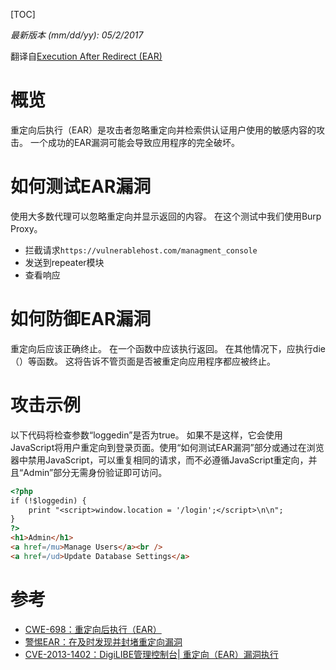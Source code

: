 [TOC]

*最新版本 (mm/dd/yy): 05/2/2017*

翻译自[Execution After Redirect (EAR)](https://www.owasp.org/index.php/Execution_After_Redirect_(EAR) "Execution After Redirect (EAR)")

# 概览
重定向后执行（EAR）是攻击者忽略重定向并检索供认证用户使用的敏感内容的攻击。 一个成功的EAR漏洞可能会导致应用程序的完全破坏。

# 如何测试EAR漏洞
使用大多数代理可以忽略重定向并显示返回的内容。 在这个测试中我们使用Burp Proxy。
- 拦截请求`https://vulnerablehost.com/managment_console`
- 发送到repeater模块
- 查看响应

# 如何防御EAR漏洞
重定向后应该正确终止。 在一个函数中应该执行返回。 在其他情况下，应执行die（）等函数。 这将告诉不管页面是否被重定向应用程序都应被终止。

# 攻击示例
以下代码将检查参数“loggedin”是否为true。 如果不是这样，它会使用JavaScript将用户重定向到登录页面。使用“如何测试EAR漏洞”部分或通过在浏览器中禁用JavaScript，可以重复相同的请求，而不必遵循JavaScript重定向，并且“Admin”部分无需身份验证即可访问。

```html
<?php
if (!$loggedin) {
    print "<script>window.location = '/login';</script>\n\n";
}
?>
<h1>Admin</h1>
<a href=/mu>Manage Users</a><br />
<a href=/ud>Update Database Settings</a>
```

# 参考
- [CWE-698：重定向后执行（EAR）](https://cwe.mitre.org/data/definitions/698.html "CWE-698：重定向后执行（EAR）")
- [警惕EAR：在及时发现并封堵重定向漏洞](http://cs.ucsb.edu/~bboe/public/pubs/fear-the-ear-ccs2011.pdf "警惕EAR：在及时发现并封堵重定向漏洞")
- [CVE-2013-1402：DigiLIBE管理控制台| 重定向（EAR）漏洞执行](https://nvd.nist.gov/vuln/detail/CVE-2013-1402 "CVE-2013-1402：DigiLIBE管理控制台| 重定向（EAR）漏洞执行")